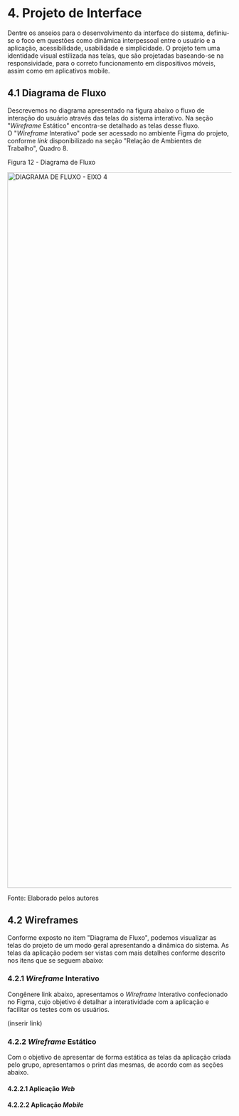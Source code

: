 
# 4. Projeto de Interface

Dentre os anseios para o desenvolvimento da interface do sistema, definiu-se o foco em questões como dinâmica interpessoal entre o usuário e a aplicação, acessibilidade, usabilidade e simplicidade. O projeto tem uma identidade visual estilizada nas telas, que são projetadas baseando-se na responsividade, para o correto funcionamento em dispositivos móveis, assim como em aplicativos mobile.


## 4.1 Diagrama de Fluxo

Descrevemos no diagrama apresentado na figura abaixo o fluxo de interação do usuário através das telas do sistema interativo. Na seção "_Wireframe_ Estático" encontra-se detalhado as telas desse fluxo. O "_Wireframe_ Interativo" pode ser acessado no ambiente Figma do projeto, conforme _link_ disponibilizado na seção "Relação de Ambientes de Trabalho", Quadro 8.

Figura 12 - Diagrama de Fluxo

<img width="1606" alt="DIAGRAMA DE FLUXO - EIXO 4 " src="https://user-images.githubusercontent.com/91228798/229384165-743c21dd-38a9-4883-8ab0-d553ffbcb5b0.png">

Fonte: Elaborado pelos autores


## 4.2 Wireframes

Conforme exposto no item "Diagrama de Fluxo", podemos visualizar as telas do projeto de um modo geral apresentando a dinâmica do sistema. As telas da aplicação podem ser vistas com mais detalhes conforme descrito nos itens que se seguem abaixo:

### 4.2.1 _Wireframe_ Interativo

Congênere link abaixo, apresentamos o _Wireframe_ Interativo confecionado no Figma, cujo objetivo é detalhar a interatividade com a aplicação e facilitar os testes com os usuários.

(inserir link)


### 4.2.2 _Wireframe_ Estático

Com o objetivo de apresentar de forma estática as telas da aplicação criada pelo grupo, apresentamos o print das mesmas, de acordo com as seções abaixo.

#### 4.2.2.1 Aplicação _Web_

#### 4.2.2.2 Aplicação _Mobile_

